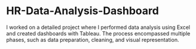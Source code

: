 # HR-Data-Analysis-Dashboard

I worked on a detailed project where I performed data analysis using Excel and created dashboards with Tableau. The process encompassed multiple phases, such as data preparation, cleaning, and visual representation.

